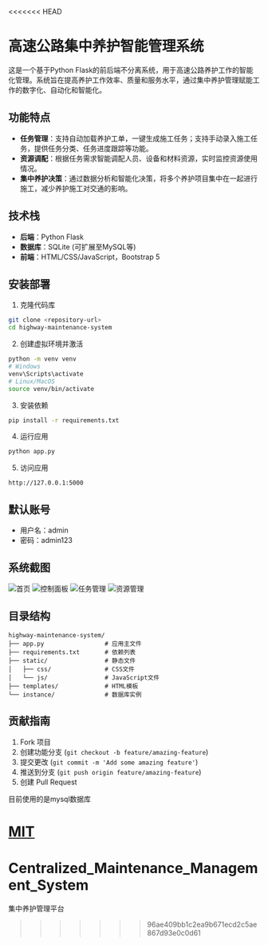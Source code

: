 <<<<<<< HEAD
# 高速公路集中养护智能管理系统

这是一个基于Python Flask的前后端不分离系统，用于高速公路养护工作的智能化管理。系统旨在提高养护工作效率、质量和服务水平，通过集中养护管理赋能工作的数字化、自动化和智能化。

## 功能特点

- **任务管理**：支持自动加载养护工单，一键生成施工任务；支持手动录入施工任务，提供任务分类、任务进度跟踪等功能。
- **资源调配**：根据任务需求智能调配人员、设备和材料资源，实时监控资源使用情况。
- **集中养护决策**：通过数据分析和智能化决策，将多个养护项目集中在一起进行施工，减少养护施工对交通的影响。

## 技术栈

- **后端**：Python Flask
- **数据库**：SQLite (可扩展至MySQL等)
- **前端**：HTML/CSS/JavaScript，Bootstrap 5

## 安装部署

1. 克隆代码库
```bash
git clone <repository-url>
cd highway-maintenance-system
```

2. 创建虚拟环境并激活
```bash
python -m venv venv
# Windows
venv\Scripts\activate
# Linux/MacOS
source venv/bin/activate
```

3. 安装依赖
```bash
pip install -r requirements.txt
```

4. 运行应用
```bash
python app.py
```

5. 访问应用
```
http://127.0.0.1:5000
```

## 默认账号

- 用户名：admin
- 密码：admin123

## 系统截图

![首页](screenshots/home.png)
![控制面板](screenshots/dashboard.png)
![任务管理](screenshots/tasks.png)
![资源管理](screenshots/resources.png)

## 目录结构

```
highway-maintenance-system/
├── app.py                 # 应用主文件
├── requirements.txt       # 依赖列表
├── static/                # 静态文件
│   ├── css/               # CSS文件
│   └── js/                # JavaScript文件
├── templates/             # HTML模板
└── instance/              # 数据库实例
```

## 贡献指南

1. Fork 项目
2. 创建功能分支 (`git checkout -b feature/amazing-feature`)
3. 提交更改 (`git commit -m 'Add some amazing feature'`)
4. 推送到分支 (`git push origin feature/amazing-feature`)
5. 创建 Pull Request

目前使用的是mysql数据库

[MIT](LICENSE) 
=======
# Centralized_Maintenance_Management_System
集中养护管理平台
>>>>>>> 96ae409bb1c2ea9b671ecd2c5ae867d93e0c0d61
